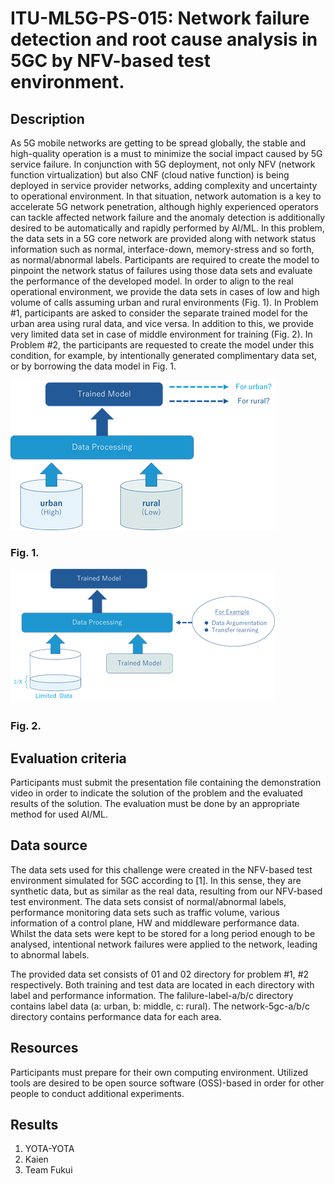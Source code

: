 # ITU-ML5G-PS-015: Network failure detection and root cause analysis in 5GC by NFV-based test environment.



## Description
As 5G mobile networks are getting to be spread globally, the stable and high-quality operation is a must to minimize the social impact caused by 5G service failure. In conjunction with 5G deployment, not only NFV (network function virtualization) but also CNF (cloud native function) is being deployed in service provider networks, adding complexity and uncertainty to operational environment. In that situation, network automation is a key to accelerate 5G network penetration, although highly experienced operators can tackle affected network failure and the anomaly detection is additionally desired to be automatically and rapidly performed by AI/ML.
In this problem, the data sets in a 5G core network are provided along with network status information such as normal, interface-down, memory-stress and so forth, as normal/abnormal labels. Participants are required to create the model to pinpoint the network status of failures using those data sets and evaluate the performance of the developed model. In order to align to the real operational environment, we provide the data sets in cases of low and high volume of calls assuming urban and rural environments (Fig. 1). In Problem #1, participants are asked to consider the separate trained model for the urban area using rural data, and vice versa.
In addition to this, we provide very limited data set in case of middle environment for training (Fig. 2). In Problem #2, the participants are requested to create the model under this condition, for example, by intentionally generated complimentary data set, or by borrowing the data model in Fig. 1.

![fig 1](image1.png)
### Fig. 1.

![fig 2](imag2.png)
### Fig. 2.

## Evaluation criteria

Participants must submit the presentation file containing the demonstration video in order to indicate the solution of the problem and the evaluated results of the solution. The evaluation must be done by an appropriate method for used AI/ML.

## Data source
The data sets used for this challenge were created in the NFV-based test environment simulated for 5GC according to [1]. In this sense, they are synthetic data, but as similar as the real data, resulting from our NFV-based test environment.
The data sets consist of normal/abnormal labels, performance monitoring data sets such as traffic volume, various information of a control plane, HW and middleware performance data. Whilst the data sets were kept to be stored for a long period enough to be analysed, intentional network failures were applied to the network, leading to abnormal labels.

The provided data set consists of 01 and 02 directory for problem #1, #2 respectively. Both training and test data are located in each directory with label and performance information. The falilure-label-a/b/c directory contains label data (a: urban, b: middle, c: rural). The network-5gc-a/b/c directory contains performance data for each area.

## Resources
Participants must prepare for their own computing environment. Utilized tools are desired to be open source software (OSS)-based in order for other people to conduct additional experiments.


## Results
1. YOTA-YOTA
2. Kaien
3. Team Fukui

